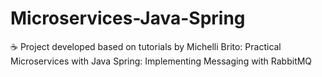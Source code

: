 # Microservices-Java-Spring
☕ Project developed based on tutorials by Michelli Brito: Practical Microservices with Java Spring: Implementing Messaging with RabbitMQ
